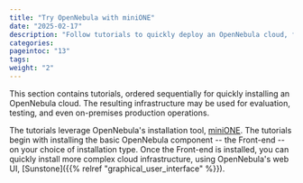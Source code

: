 ```yaml
---
title: "Try OpenNebula with miniONE"
date: "2025-02-17"
description: "Follow tutorials to quickly deploy an OpenNebula cloud, for learning and evaluation"
categories:
pageintoc: "13"
tags:
weight: "2"
---
```


<!-- try_opennebula_with_minione: -->

<!--# Try OpenNebula with miniONE -->

This section contains tutorials, ordered sequentially for quickly installing an OpenNebula cloud. The resulting infrastructure may be used for evaluation, testing, and even on-premises production operations.

The tutorials leverage OpenNebula's installation tool, [miniONE](https://github.com/OpenNebula/minione). The tutorials begin with installing the basic OpenNebula component -- the Front-end -- on your choice of installation type. Once the Front-end is installed, you can quickly install more complex cloud infrastructure, using OpenNebula's web UI, [Sunstone]({{% relref "graphical_user_interface" %}}).
